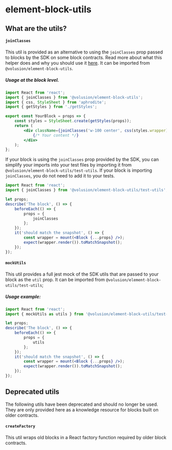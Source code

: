 # element-block-utils

## What are the utils?

#### `joinClasses`

This util is provided as an alternative to using the `joinClasses` prop passed to blocks by the SDK on some block contracts. Read more about what this helper does and why you should use it [here](<https://volusion.github.io/element/references/styling-your-block-with-css#'joinclasses()'>). It can be imported from `@volusion/element-block-utils`.

##### Usage at the block level.

```jsx
import React from 'react';
import { joinClasses } from '@volusion/element-block-utils';
import { css, StyleSheet } from 'aphrodite';
import { getStyles } from './getStyles';

export const YourBlock = props => {
    const styles = StyleSheet.create(getStyles(props));
    return (
        <div className={joinClasses('w-100 center', css(styles.wrapper))}>
            {/* Your content */}
        </div>
    );
};
```

If your block is using the `joinClasses` prop provided by the SDK, you can simplify your imports into your test files by importing it from `@volusion/element-block-utils/test-utils`. If your block is importing `joinClasses`, you do not need to add it to your tests.

```jsx
import React from 'react';
import { joinClasses } from '@volusion/element-block-utils/test-utils';

let props;
describe('The block', () => {
    beforeEach(() => {
        props = {
            joinClasses
        };
    });
    it('should match the snapshot', () => {
        const wrapper = mount(<Block {...props} />);
        expect(wrapper.render()).toMatchSnapshot();
    });
});
```

#### `mockUtils`

This util provides a full jest mock of the SDK utils that are passed to your block as the `util` prop. It can be imported from `@volusion/element-block-utils/test-utils`;

##### Usage example:

```jsx
import React from 'react';
import { mockUtils as utils } from '@volusion/element-block-utils/test-utils';

let props;
describe('The block', () => {
    beforeEach(() => {
        props = {
            utils
        };
    });
    it('should match the snapshot', () => {
        const wrapper = mount(<Block {...props} />);
        expect(wrapper.render()).toMatchSnapshot();
    });
});
```

## Deprecated utils

The following utils have been deprecated and should no longer be used. They are only provided here as a knowledge resource for blocks built on older contracts.

#### `createFactory`

This util wraps old blocks in a React factory function required by older block contracts.

